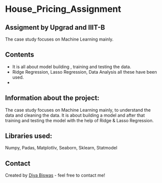 # House_Pricing_Assignment
## Assigment by Upgrad and IIIT-B

The case study focuses on Machine Learning mainly.

## Contents
* It is all about model building , training and testing the data.
* Ridge Regression, Lasso Regression, Data Analysis all these have been used.
* 
## Information about the project:
The case study focuses on Machine Learning mainly, to understand the data and cleaning the data. It is about building a model and after that training and testing the model with the help of Ridge & Lasso Regression.

## Libraries used:
Numpy, Padas, Matplotliv, Seaborn, Sklearn, Statmodel

## Contact
Created by [Diya Biswas](https://github.com/biswasdiya) - feel free to contact me!
